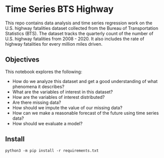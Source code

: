 # Time Series BTS Highway  
  
This repo contains data analysis and time series regression work on the U.S. highway fatalities dataset collected from the Bureau of Transportation Statistics (BTS). The dataset tracks the quarterly count of the number of U.S. highway fatalities from 2008 - 2020. It also includes the rate of highway fatalities for every million miles driven.   
    
## Objectives  
This notebook explores the following:  
- How do we analyze this dataset and get a good understanding of what phenomena it describes?  
- What are the variables of interest in this dataset?  
- How are the variables of interest distributed?  
- Are there missing data?  
- How should we impute the value of our missing data?  
- How can we make a reasonable forecast of the future using time series data?  
- How should we evaluate a model?  

## Install
`python3 -m pip install -r requirements.txt`
